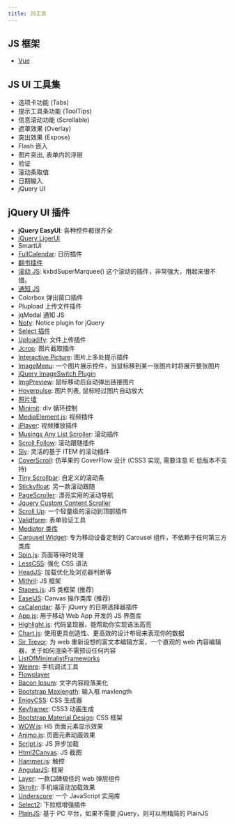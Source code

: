 ```yaml
---
title: JS工具
---
```


## JS 框架 
* [Vue](http://cn.vuejs.org/guide/)

## JS UI 工具集
* 选项卡功能 (Tabs)
* 提示工具条功能 (ToolTips)
* 信息滚动功能 (Scrollable)
* 遮罩效果 (Overlay)
* 突出效果 (Expose)
* Flash 嵌入
* 图片突出, 表单内的浮层
* 验证
* 滚动条取值
* 日期输入
* jQuery UI
## jQuery UI 插件
- **jQuery EasyUI**: 各种控件都很齐全
- [jQuery LigerUI](http://www.ligerui.com/)
- SmartUI
- [FullCalendar](http://arshaw.com/fullcalendar/): 日历插件
- [翻书插件](http://www.turnjs.com/#usage)
- [滚动 JS](滚动js.md): kxbdSuperMarquee() 这个滚动的插件，非常强大，用起来很不错。
- [通知 JS](http://pinesframework.org/pnotify/)
- Colorbox 弹出窗口插件
- Plupload 上传文件插件
- jqModal 通知 JS
- [Noty](http://ned.im/noty/): Notice plugin for jQuery
- [Select 插件](http://ivaynberg.github.com/select2/)
- [Uploadify](http://www.uploadify.com): 文件上传插件
- [Jcrop](http://deepliquid.com/content/Jcrop.html): 图片截取插件
- [Interactive Picture](http://static.buildinternet.com/live-tutorials/interactive-picture/index.html): 图片上多处提示插件
- [ImageMenu](http://www.phatfusion.net/imagemenu/): 一个图片展示控件，当鼠标移到某一张图片时将展开整张图片
- [jQuery ImageSwitch Plugin](https://github.com/iconexperience/imageswitch)
- [ImgPreview](http://james.padolsey.com/javascript/new-jquery-plugin-imgpreview/): 鼠标移动后自动弹出链接图片
- [Hoverpulse](http://james.padolsey.com/javascript/new-jquery-plugin-imgpreview/): 图片列表, 鼠标经过图片自动放大
- [照片墙](http://www.marcofolio.net/webdesign/creating_a_polaroid_photo_viewer_with_css3_and_jquery.html)
- [Minimit](https://github.com/minimit/minimit-gallery): div 循环控制
- [MediaElement.js](http://mediaelementjs.com/): 视频插件
- [jPlayer](http://www.jplayer.org/): 视频播放插件
- [Musings Any List Scroller](http://als.musings.it/): 滚动插件
- [Scroll Follow](http://kitchen.net-perspective.com/open-source/scroll-follow/): 滚动跟随插件
- [Sly](http://darsa.in/sly/): 灵活的基于 ITEM 的滚动插件
- [CoverScroll](http://slobodan.99k.org/plugins/coverscroll.html): 仿苹果的 CoverFlow 设计 (CSS3 实现, 需要注意 IE 低版本不支持)
- [Tiny Scrollbar](http://baijs.nl/tinyscrollbar/): 自定义的滚动条
- [Stickyfloat](https://github.com/yairEO/stickyfloat#readme): 另一款滚动跟随
- [PageScroller](http://pagescroller.com/): 漂亮实用的滚动导航
- [Jquery Custom Content Scroller](http://manos.malihu.gr/jquery-custom-content-scroller/)
- [Scroll Up](http://markgoodyear.com/2013/01/scrollup-jquery-plugin/): 一个轻量级的滚动到顶部插件
- [Validform](http://validform.rjboy.cn/): 表单验证工具
- [Mediator 类库](http://thejacklawson.com/Mediator.js/)
- [Carousel Widget](http://maxzhang.github.io/carousel-widget/): 专为移动设备定制的 Carousel 组件，不依赖于任何第三方类库
- [Spin.js](http://fgnass.github.io/spin.js/): 页面等待时处理
- [LessCSS](http://lesscss.org/): 强化 CSS 语法
- [HeadJS](http://headjs.com): 加载优化及浏览器判断等
- [Mithril](http://lhorie.github.io/mithril/): JS 框架
- [Stapes.js](http://hay.github.io/stapes/): JS 类框架 (推荐)
- [EaselJS](http://www.createjs.com/#!/EaselJS): Canvas 操作类库 (推荐)
- [cxCalendar](http://code.ciaoca.com/jquery/cxcalendar/): 基于 jQuery 的日期选择器插件
- [App.js](http://t.cn/RvMdnt7): 用于移动 Web App 开发的 JS 界面库
- [Highlight.js](http://highlightjs.org/): 代码呈现器，能帮助你实现语法高亮
- [Chart.js](http://www.chartjs.org/): 使用更具创造性、更高效的设计布局来表现你的数据
- [Sir Trevor](http://madebymany.github.io/sir-trevor-js/): 为 web 重新设想的富文本编辑方案，一个直观的 web 内容编辑器，关于如何渲染不需预设任何内容
- [ListOfMinimalistFrameworks](https://github.com/neiesc/ListOfMinimalistFrameworks)
- [Weinre](http://people.apache.org/~pmuellr/weinre/docs/latest/Home.html): 手机调试工具
- [Flowplayer](https://www.flowplayer.org/)
- [Bacon Ipsum](http://baconforme.com/): 文字内容段落美化
- [Bootstrap Maxlength](http://mimo84.github.io/bootstrap-maxlength/): 输入框 maxlength
- [EnjoyCSS](http://enjoycss.com/): CSS 生成器
- [Keyframer](http://alexberg.in/keyframer/): CSS3 动画生成
- [Bootstrap Material Design](http://fezvrasta.github.io/bootstrap-material-design/): CSS 框架
- [WOW.js](http://mynameismatthieu.com/WOW/): H5 页面元素显示效果
- [Animo.js](http://labs.bigroomstudios.com/libraries/animo-js): 页面元素动画效果
- [Script.js](https://github.com/ded/script.js): JS 异步加载
- [Html2Canvas](http://html2canvas.hertzen.com/): JS 截图
- [Hammer.js](http://eightmedia.github.io/hammer.js/): 触控
- [AngularJS](https://angularjs.org): 框架
- [Layer](http://sentsin.com/jquery/layer/): 一款口碑极佳的 web 弹层组件
- [Skrollr](https://github.com/Prinzhorn/skrollr): 手机端滚动加载效果
- [Underscore](http://learningcn.com/underscore/): 一个 JavaScript 实用库
- [Select2](https://select2.github.io/): 下拉框增强插件
- [PlainJS](https://plainjs.com/): 基于 PC 平台，如果不需要 jQuery，则可以用精简的 PlainJS

